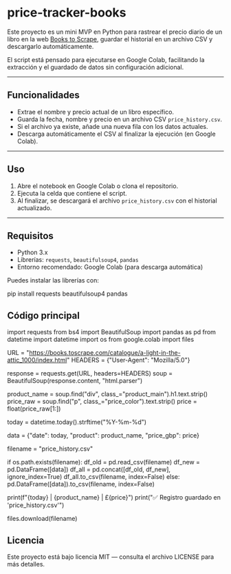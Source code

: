 # price-tracker-books
Este proyecto es un mini MVP en Python para rastrear el precio diario de un libro en la web [Books to Scrape](https://books.toscrape.com/), guardar el historial en un archivo CSV y descargarlo automáticamente.

El script está pensado para ejecutarse en Google Colab, facilitando la extracción y el guardado de datos sin configuración adicional.

---

## Funcionalidades

- Extrae el nombre y precio actual de un libro específico.
- Guarda la fecha, nombre y precio en un archivo CSV `price_history.csv`.
- Si el archivo ya existe, añade una nueva fila con los datos actuales.
- Descarga automáticamente el CSV al finalizar la ejecución (en Google Colab).

---

## Uso

1. Abre el notebook en Google Colab o clona el repositorio.
2. Ejecuta la celda que contiene el script.
3. Al finalizar, se descargará el archivo `price_history.csv` con el historial actualizado.

---

## Requisitos

- Python 3.x
- Librerías: `requests`, `beautifulsoup4`, `pandas`
- Entorno recomendado: Google Colab (para descarga automática)

Puedes instalar las librerías con:

pip install requests beautifulsoup4 pandas

## Código principal
import requests 
from bs4 import BeautifulSoup
import pandas as pd
from datetime import datetime
import os
from google.colab import files

URL = "https://books.toscrape.com/catalogue/a-light-in-the-attic_1000/index.html"
HEADERS = {"User-Agent": "Mozilla/5.0"}

response = requests.get(URL, headers=HEADERS)
soup = BeautifulSoup(response.content, "html.parser")

product_name = soup.find("div", class_="product_main").h1.text.strip()
price_raw = soup.find("p", class_="price_color").text.strip()
price = float(price_raw[1:])

today = datetime.today().strftime("%Y-%m-%d")

data = {"date": today, "product": product_name, "price_gbp": price}

filename = "price_history.csv"

if os.path.exists(filename):
    df_old = pd.read_csv(filename)
    df_new = pd.DataFrame([data])
    df_all = pd.concat([df_old, df_new], ignore_index=True)
    df_all.to_csv(filename, index=False)
else:
    pd.DataFrame([data]).to_csv(filename, index=False)

print(f"{today} | {product_name} | £{price}")
print("✅ Registro guardado en 'price_history.csv'")

files.download(filename)
## Licencia
Este proyecto está bajo licencia MIT — consulta el archivo LICENSE para más detalles.

